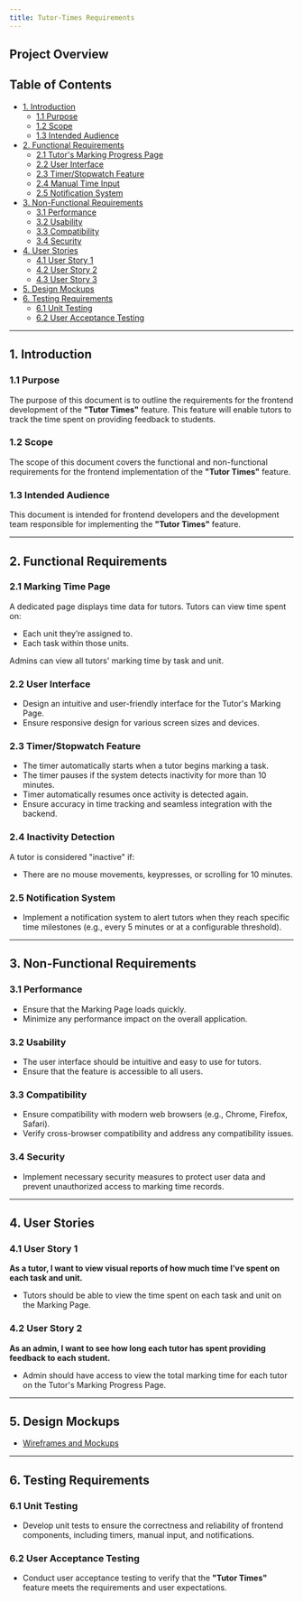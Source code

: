 ```yaml
---
title: Tutor-Times Requirements
---
```



## Project Overview

## Table of Contents

- [1. Introduction](#1-introduction)
  - [1.1 Purpose](#11-purpose)
  - [1.2 Scope](#12-scope)
  - [1.3 Intended Audience](#13-intended-audience)
- [2. Functional Requirements](#2-functional-requirements)
  - [2.1 Tutor's Marking Progress Page](#21-tutors-marking-progress-page)
  - [2.2 User Interface](#22-user-interface)
  - [2.3 Timer/Stopwatch Feature](#23-timerstopwatch-feature)
  - [2.4 Manual Time Input](#24-manual-time-input)
  - [2.5 Notification System](#25-notification-system)
- [3. Non-Functional Requirements](#3-non-functional-requirements)
  - [3.1 Performance](#31-performance)
  - [3.2 Usability](#32-usability)
  - [3.3 Compatibility](#33-compatibility)
  - [3.4 Security](#34-security)
- [4. User Stories](#4-user-stories)
  - [4.1 User Story 1](#41-user-story-1)
  - [4.2 User Story 2](#42-user-story-2)
  - [4.3 User Story 3](#43-user-story-3)
- [5. Design Mockups](#5-design-mockups)
- [6. Testing Requirements](#6-testing-requirements)
  - [6.1 Unit Testing](#61-unit-testing)
  - [6.2 User Acceptance Testing](#62-user-acceptance-testing)

---

## 1. Introduction

### 1.1 Purpose

The purpose of this document is to outline the requirements for the frontend development of the **"Tutor Times"** feature. This feature will enable tutors to track the time spent on providing feedback to students.

### 1.2 Scope

The scope of this document covers the functional and non-functional requirements for the frontend implementation of the **"Tutor Times"** feature.

### 1.3 Intended Audience

This document is intended for frontend developers and the development team responsible for implementing the **"Tutor Times"** feature.

---

## 2. Functional Requirements

### 2.1 Marking Time Page
A dedicated page displays time data for tutors.
Tutors can view time spent on:
- Each unit they’re assigned to. 
- Each task within those units.

Admins can view all tutors' marking time by task and unit.

### 2.2 User Interface

- Design an intuitive and user-friendly interface for the Tutor's Marking Page.
- Ensure responsive design for various screen sizes and devices.

### 2.3 Timer/Stopwatch Feature
- The timer automatically starts when a tutor begins marking a task.
- The timer pauses if the system detects inactivity for more than 10 minutes.
- Timer automatically resumes once activity is detected again.
- Ensure accuracy in time tracking and seamless integration with the backend.

### 2.4 Inactivity Detection
A tutor is considered "inactive" if:
- There are no mouse movements, keypresses, or scrolling for 10 minutes.


### 2.5 Notification System

- Implement a notification system to alert tutors when they reach specific time milestones (e.g., every 5 minutes or at a configurable threshold).

---

## 3. Non-Functional Requirements

### 3.1 Performance

- Ensure that the Marking Page loads quickly.
- Minimize any performance impact on the overall application.

### 3.2 Usability

- The user interface should be intuitive and easy to use for tutors.
- Ensure that the feature is accessible to all users.

### 3.3 Compatibility

- Ensure compatibility with modern web browsers (e.g., Chrome, Firefox, Safari).
- Verify cross-browser compatibility and address any compatibility issues.

### 3.4 Security

- Implement necessary security measures to protect user data and prevent unauthorized access to marking time records.

---

## 4. User Stories

### 4.1 User Story 1

**As a tutor, I want to view visual reports of how much time I’ve spent on each task and unit.**

- Tutors should be able to view the time spent on each task and unit on the Marking Page.

### 4.2 User Story 2

**As an admin, I want to see how long each tutor has spent providing feedback to each student.**

- Admin should have access to view the total marking time for each tutor on the Tutor's Marking Progress Page.

---

## 5. Design Mockups

- [Wireframes and Mockups](./tutor-times-design)


---

## 6. Testing Requirements

### 6.1 Unit Testing

- Develop unit tests to ensure the correctness and reliability of frontend components, including timers, manual input, and notifications.

### 6.2 User Acceptance Testing

- Conduct user acceptance testing to verify that the **"Tutor Times"** feature meets the requirements and user expectations.
